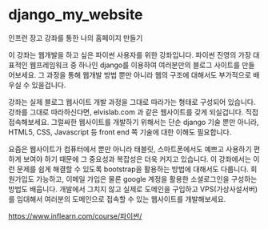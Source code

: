 # django_my_website
인프런 장고 강좌를 통한 나의 홈페이지 만들기

이 강좌는 웹개발을 하고 싶은 파이썬 사용자를 위한 강좌입니다. 파이썬 진영의 가장 대표적인 웹프레임워크 중 하나인 django를 이용하여 여러분만의 블로그 사이트를 만들어보세요. 그 과정을 통해 웹개발 방법 뿐만 아니라 웹의 구조에 대해서도 부가적으로 배우실 수 있을겁니다.

강좌는 실제 블로그 웹사이트 개발 과정을 그대로 따라가는 형태로 구성되어 있습니다. 강좌를 그대로 따라하신다면, elvislab.com 과 같은 웹사이트를 갖게 되실겁니다. 직접 접속해보세요. 그럴싸한 웹사이트를 개발하기 위해서는 단순 django 기술 뿐만 아니라, HTML5, CSS, Javascript 등 front end 쪽 기술에 대한 이해도 필요합니다.

요즘은 웹사이트가 컴퓨터에서 뿐만 아니라 태블릿, 스마트폰에서도 예쁘고 사용하기 편하게 보여야 하기 때문에 그 중요성과 복잡성은 더욱 커지고 있습니다. 이 강좌에서는 이런 문제를 쉽게 해결할 수 있도록 bootstrap을 활용하는 방법에 대해서도 다룹니다. 회원가입도 가능하고, 이메일 가입은 물론 google 계정을 활용한 소셜로그인을 구성하는 방법도 배웁니다. 개발에서 그치지 않고 실제로 도메인을 구입하고 VPS(가상사설서버)를 임대해서 여러분의 도메인으로 접속할 수 있는 웹사이트를 개발해보세요.


https://www.inflearn.com/course/파이썬/
